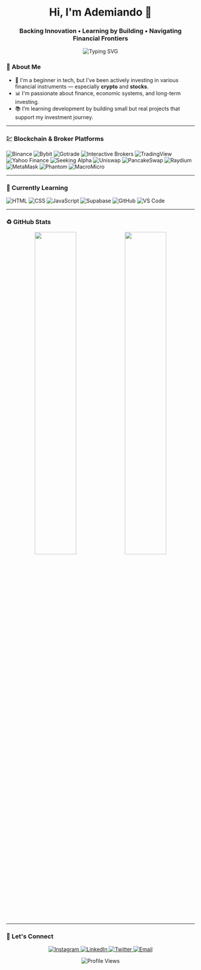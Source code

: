 <h1 align="center">Hi, I'm Ademiando 👋</h1>
<h3 align="center">Backing Innovation • Learning by Building • Navigating Financial Frontiers</h3>

<p align="center">
  <img src="https://readme-typing-svg.demolab.com?font=Fira+Code&size=20&pause=1000&color=00BFFF&center=true&vCenter=true&width=600&lines=Backing+the+future+through+crypto+and+tech.;Learning+by+shipping+and+building.;Curious+about+systems,+sovereignty,+and+scalability." alt="Typing SVG" />
</p>


### 🐣 About Me

- 🐛 I'm a beginner in tech, but I've been actively investing in various financial instruments — especially **crypto** and **stocks**.
- 📊 I'm passionate about finance, economic systems, and long-term investing.
- 📚 I’m learning development by building small but real projects that support my investment journey.

---


### 💹 Blockchain & Broker Platforms 
![Binance](https://img.shields.io/badge/Binance-F3BA2F?style=flat&logo=binance&logoColor=white)
![Bybit](https://img.shields.io/badge/Bybit-262626?style=flat&logo=bybit&logoColor=gold)
![Gotrade](https://img.shields.io/badge/Gotrade-0B0B0B?style=flat&logo=googlefinance&logoColor=white)
![Interactive Brokers](https://img.shields.io/badge/Interactive%20Brokers-ffffff?style=flat&logo=ibm&logoColor=black)
![TradingView](https://img.shields.io/badge/TradingView-1E1E1E?style=flat&logo=tradingview&logoColor=white)
![Yahoo Finance](https://img.shields.io/badge/Yahoo%20Finance-6001D2?style=flat&logo=yahoo&logoColor=white)
![Seeking Alpha](https://img.shields.io/badge/Seeking%20Alpha-000000?style=flat&logo=seekingalpha&logoColor=white)
![Uniswap](https://img.shields.io/badge/Uniswap-FF007A?style=flat&logo=uniswap&logoColor=white)
![PancakeSwap](https://img.shields.io/badge/PancakeSwap-3ECF8E?style=flat&logo=pancakeswap&logoColor=white)
![Raydium](https://img.shields.io/badge/Raydium-000000?style=flat&logo=data&logoColor=purple)
![MetaMask](https://img.shields.io/badge/MetaMask-F6851B?style=flat&logo=metamask&logoColor=white)
![Phantom](https://img.shields.io/badge/Phantom-5341A9?style=flat&logo=phantom&logoColor=white)
![MacroMicro](https://img.shields.io/badge/MacroMicro-000000?style=flat&logo=levelsdotfyi&logoColor=green)

---

### 📝 Currently Learning

![HTML](https://img.shields.io/badge/HTML-E34F26?style=flat&logo=html5&logoColor=white)
![CSS](https://img.shields.io/badge/CSS-1572B6?style=flat&logo=css3&logoColor=white)
![JavaScript](https://img.shields.io/badge/JavaScript-F7DF1E?style=flat&logo=javascript&logoColor=black)
![Supabase](https://img.shields.io/badge/Supabase-3FCF8E?style=flat&logo=supabase&logoColor=white)
![GitHub](https://img.shields.io/badge/GitHub-181717?style=flat&logo=github&logoColor=white)
![VS Code](https://img.shields.io/badge/VSCode-007ACC?style=flat&logo=visualstudiocode&logoColor=white)

---

### ♻️ GitHub Stats

<p align="center">
  <img src="https://github-readme-stats.vercel.app/api?username=ademiando&show_icons=true&theme=tokyonight" width="47%" />
  <img src="https://github-readme-streak-stats.herokuapp.com?user=ademiando&theme=tokyonight" width="47%" />
</p>

---

### 🤝 Let's Connect

<p align="center">
  <a href="https://www.instagram.com/ademiando" target="_blank">
    <img alt="Instagram" src="https://img.shields.io/badge/Instagram-E4405F?style=flat&logo=instagram&logoColor=white" />
  </a>
  <a href="https://linkedin.com/in/ademiando" target="_blank">
    <img alt="LinkedIn" src="https://img.shields.io/badge/LinkedIn-0077B5?style=flat&logo=linkedin&logoColor=white" />
  </a>
  <a href="https://twitter.com/ademiandoo" target="_blank">
    <img alt="Twitter" src="https://img.shields.io/badge/Twitter-1DA1F2?style=flat&logo=twitter&logoColor=white" />
  </a>
  <a href="mailto:ademiandoo@gmail.com">
    <img alt="Email" src="https://img.shields.io/badge/Email-D14836?style=flat&logo=gmail&logoColor=white" />
  </a>
</p>

<p align="center">
  <img src="https://komarev.com/ghpvc/?username=ademiando&label=Profile+Views&color=blue" alt="Profile Views" />
</p>
